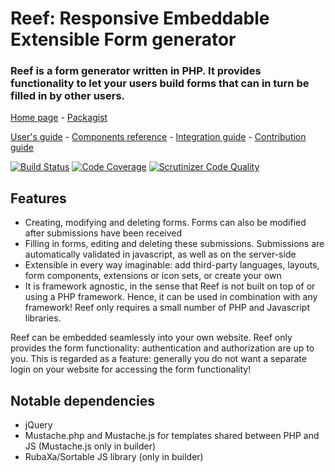 # Reef: Responsive Embeddable Extensible Form generator

### Reef is a form generator written in PHP. It provides functionality to let your users build forms that can in turn be filled in by other users.

[Home page](https://reefphp.gitlab.io/home/) - [Packagist](https://packagist.org/packages/reef/reef)

[User's guide](https://reef-docs.readthedocs.io/en/latest/users_guide/) - [Components reference](https://reef-docs.readthedocs.io/en/latest/components/) - [Integration guide](https://reef-docs.readthedocs.io/en/latest/integration_guide/) - [Contribution guide](https://reef-docs.readthedocs.io/en/latest/contribution_guide/)

[![Build Status](https://scrutinizer-ci.com/g/reefphp/reef/badges/build.png?b=master)](https://scrutinizer-ci.com/g/reefphp/reef/build-status/master)
[![Code Coverage](https://scrutinizer-ci.com/g/reefphp/reef/badges/coverage.png?b=master)](https://scrutinizer-ci.com/g/reefphp/reef/?branch=master)
[![Scrutinizer Code Quality](https://scrutinizer-ci.com/g/reefphp/reef/badges/quality-score.png?b=master)](https://scrutinizer-ci.com/g/reefphp/reef/?branch=master)

## Features

* Creating, modifying and deleting forms. Forms can also be modified after submissions have been received
* Filling in forms, editing and deleting these submissions. Submissions are automatically validated in javascript, as well as on the server-side
* Extensible in every way imaginable: add third-party languages, layouts, form components, extensions or icon sets, or create your own
* It is framework agnostic, in the sense that Reef is not built on top of or using a PHP framework. Hence, it can be used in combination with any framework! Reef only requires a small number of PHP and Javascript libraries.

Reef can be embedded seamlessly into your own website. Reef only provides the form functionality: authentication and authorization are up to you. This is regarded as a feature: generally you do not want a separate login on your website for accessing the form functionality!

## Notable dependencies

* jQuery
* Mustache.php and Mustache.js for templates shared between PHP and JS (Mustache.js only in builder)
* RubaXa/Sortable JS library (only in builder)
